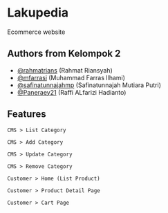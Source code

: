 
# Lakupedia

Ecommerce website


## Authors from Kelompok 2

- [@rahmatrians](https://github.com/rahmatrians) (Rahmat Riansyah)
- [@mfarrasi](https://github.com/mfarrasi) (Muhammad Farras Ilhami)
- [@safinatunnajahmp](https://github.com/safinatunnajahmp) (Safinatunnajah Mutiara Putri)
- [@Paneraey21](https://github.com/Paneraey21) (Raffi ALfarizi Hadianto)



## Features

```
CMS > List Category 
```

```
CMS > Add Category 
```

```
CMS > Update Category 
```

```
CMS > Remove Category 
```

```
Customer > Home (List Product) 
```

```
Customer > Product Detail Page
```

```
Customer > Cart Page 
```

